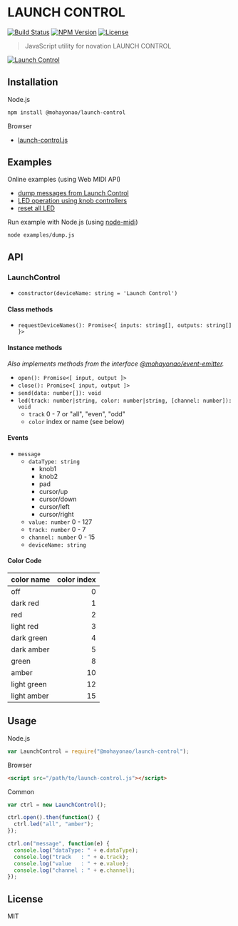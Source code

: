 # LAUNCH CONTROL
[![Build Status](http://img.shields.io/travis/mohayonao/launch-control.svg?style=flat-square)](https://travis-ci.org/mohayonao/launch-control)
[![NPM Version](http://img.shields.io/npm/v/@mohayonao/launch-control.svg?style=flat-square)](https://www.npmjs.org/package/@mohayonao/launch-control)
[![License](http://img.shields.io/badge/license-MIT-brightgreen.svg?style=flat-square)](http://mohayonao.mit-license.org/)

> JavaScript utility for novation LAUNCH CONTROL

[![Launch Control](http://otononaru.appspot.com/cdn/git-hub/launch-control/launch-control.png)](http://www.h-resolution.com/novation/launchcontrol.php)

## Installation

Node.js

```sh
npm install @mohayonao/launch-control
```

Browser

- [launch-control.js](http://mohayonao.github.io/launch-control/build/launch-control.js)

## Examples

Online examples (using Web MIDI API)

- [dump messages from Launch Control](http://mohayonao.github.io/launch-control/examples/dump.html)
- [LED operation using knob controllers](http://mohayonao.github.io/launch-control/examples/led.html)
- [reset all LED](http://mohayonao.github.io/launch-control/examples/reset.html)

Run example with Node.js (using [node-midi](https://github.com/justinlatimer/node-midi))

```
node examples/dump.js
```

## API
### LaunchControl
- `constructor(deviceName: string = 'Launch Control')`

#### Class methods

- `requestDeviceNames(): Promise<{ inputs: string[], outputs: string[] }>`

#### Instance methods
_Also implements methods from the interface [@mohayonao/event-emitter](https://github.com/mohayonao/event-emitter)._

- `open(): Promise<[ input, output ]>`
- `close(): Promise<[ input, output ]>`
- `send(data: number[]): void`
- `led(track: number|string, color: number|string, [channel: number]): void`
  - `track` 0 - 7 or "all", "even", "odd"
  - `color` index or name (see below)

#### Events

- `message`
  - `dataType: string`
    - knob1
    - knob2
    - pad
    - cursor/up
    - cursor/down
    - cursor/left
    - cursor/right
  - `value: number` 0 - 127
  - `track: number` 0 - 7
  - `channel: number` 0 - 15
  - `deviceName: string`

#### Color Code
| color name  | color index |
|-------------|------------:|
| off         | 0           |
| dark red    | 1           |
| red         | 2           |
| light red   | 3           |
| dark green  | 4           |
| dark amber  | 5           |
| green       | 8           |
| amber       | 10          |
| light green | 12          |
| light amber | 15          |

## Usage

Node.js

```js
var LaunchControl = require("@mohayonao/launch-control");
```

Browser
```html
<script src="/path/to/launch-control.js"></script>
```

Common

```js
var ctrl = new LaunchControl();

ctrl.open().then(function() {
  ctrl.led("all", "amber");
});

ctrl.on("message", function(e) {
  console.log("dataType: " + e.dataType);
  console.log("track   : " + e.track);
  console.log("value   : " + e.value);
  console.log("channel : " + e.channel);
});
```

## License
MIT

